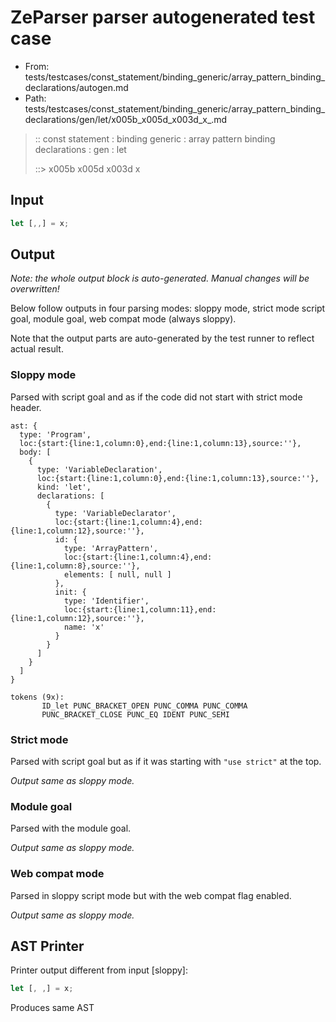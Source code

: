 # ZeParser parser autogenerated test case

- From: tests/testcases/const_statement/binding_generic/array_pattern_binding_declarations/autogen.md
- Path: tests/testcases/const_statement/binding_generic/array_pattern_binding_declarations/gen/let/x005b_x005d_x003d_x_.md

> :: const statement : binding generic : array pattern binding declarations : gen : let
>
> ::> x005b x005d x003d x

## Input


`````js
let [,,] = x;
`````

## Output

_Note: the whole output block is auto-generated. Manual changes will be overwritten!_

Below follow outputs in four parsing modes: sloppy mode, strict mode script goal, module goal, web compat mode (always sloppy).

Note that the output parts are auto-generated by the test runner to reflect actual result.

### Sloppy mode

Parsed with script goal and as if the code did not start with strict mode header.

`````
ast: {
  type: 'Program',
  loc:{start:{line:1,column:0},end:{line:1,column:13},source:''},
  body: [
    {
      type: 'VariableDeclaration',
      loc:{start:{line:1,column:0},end:{line:1,column:13},source:''},
      kind: 'let',
      declarations: [
        {
          type: 'VariableDeclarator',
          loc:{start:{line:1,column:4},end:{line:1,column:12},source:''},
          id: {
            type: 'ArrayPattern',
            loc:{start:{line:1,column:4},end:{line:1,column:8},source:''},
            elements: [ null, null ]
          },
          init: {
            type: 'Identifier',
            loc:{start:{line:1,column:11},end:{line:1,column:12},source:''},
            name: 'x'
          }
        }
      ]
    }
  ]
}

tokens (9x):
       ID_let PUNC_BRACKET_OPEN PUNC_COMMA PUNC_COMMA
       PUNC_BRACKET_CLOSE PUNC_EQ IDENT PUNC_SEMI
`````

### Strict mode

Parsed with script goal but as if it was starting with `"use strict"` at the top.

_Output same as sloppy mode._

### Module goal

Parsed with the module goal.

_Output same as sloppy mode._

### Web compat mode

Parsed in sloppy script mode but with the web compat flag enabled.

_Output same as sloppy mode._

## AST Printer

Printer output different from input [sloppy]:

````js
let [, ,] = x;
````

Produces same AST
